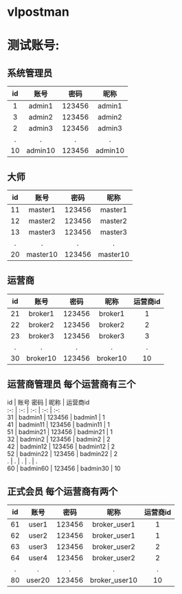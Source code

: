 # vlpostman

# 测试账号:

## 系统管理员  

   id   |    账号    |     密码   |   昵称  
   :-: | :-: | :-:  |:-:   
   1   |   admin1   |     123456 |  admin1  
   3   |   admin2   |     123456 |  admin2  
   2   |   admin3   |     123456 |  admin3  
   .   |   .        |       .    |    .          
   10  |  admin10   |     123456 |  admin10  

## 大师  
   id  |  账号       |  密码    |      昵称    
   :-: | :-: | :-:  | :-:     
   11  |  master1   |  123456  |    master1  
   12  |  master2   |  123456  |    master2    
   13  |  master3   |  123456  |    master3    
    .  |      .     |   .      |       .    
   20  |  master10  |  123456  |    master10    
   
## 运营商  

   id  |    账号     |    密码    |   昵称    |   运营商id   
   :-: | :-: | :-: | :-: | :-:   
   21  |   broker1  |   123456   | broker1  |     1  
   22  |   broker2  |   123456   | broker2  |     2  
   23  |   broker3  |   123456   | broker3  |     3  
    .  |      .     |      .     |   .      |     .    
   30  |   broker10 |   123456   | broker10 |     10  

## 运营商管理员  每个运营商有三个
   id   |   账号     密码    |   昵称      |     运营商id    
   :-: | :-: | :-: | :-: | :-:     
   31   |   badmin1   |   123456 |   badmin1  |        1  
   41   |   badmin11  |   123456 |   badmin11 |        1  
   51   |   badmin21  |   123456 |   badmin21 |        1   
   32   |   badmin2   |   123456 |   badmin2  |        2  
   42   |   badmin12  |   123456 |   badmin12 |        2  
   52   |   badmin22  |   123456 |   badmin22 |        2  
   .    |      .      |      .   |    .       |        .  
   60   |   badmin60  |   123456 |   badmin30 |       10  
     
## 正式会员    每个运营商有两个
   id   |   账号       |   密码    |   昵称      |    运营商id    
   :-: | :-: | :-: | :-: | :-:   
   61   |  user1      |  123456   |  broker_user1  |   1  
   62   |  user2      |  123456   |  broker_user1  |   1  
   63   |  user3      |  123456   |  broker_user2  |   2  
   64   |  user4      |  123456   |  broker_user2  |   2  
    .   |   .         |     .     |       .        |   .  
   80   |  user20     |  123456   |  broker_user10 |   10  
    
